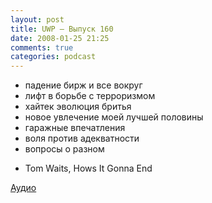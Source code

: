 ```yaml
---
layout: post
title: UWP – Выпуск 160
date: 2008-01-25 21:25
comments: true
categories: podcast
---
```


- падение бирж и все вокруг
- лифт в борьбе с терроризмом
- хайтек эволюция бритья
- новое увлечение моей лучшей половины
- гаражные впечатления
- воля против адекватности
- вопросы о разном


* Tom Waits, Hows It Gonna End

[Аудио](https://podcast.umputun.com/media/ump_podcast160.mp3)
<audio src="https://podcast.umputun.com/media/ump_podcast160.mp3" preload="none">